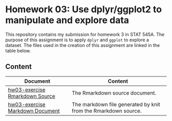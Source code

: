 # Homework 03: Use dplyr/ggplot2 to manipulate and explore data

This repository contains my submission for homework 3 in STAT 545A. The purpose of this assignment is to apply `dplyr` and `ggplot` to explore a dataset. The files used in the creation of this assignment are linked in the table below.

## Content

Document | Content
--------- | --------
[hw03-exercise Rmarkdown Source](https://github.com/STAT545-UBC-students/hw03-glenn-mcguinness/blob/master/hw03-exercise.Rmd) | The Rmarkdown source document.
[hw03-exercise Markdown Document](https://github.com/STAT545-UBC-students/hw03-glenn-mcguinness/blob/master/hw03-exercise.md) | The markdown file generated by knit from the Rmarkdown source.

